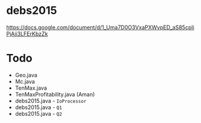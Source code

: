 # debs2015
https://docs.google.com/document/d/1_Uma7D0O3VxaPXWvpED_aS85cpIiPjAii3LFErKbzZk

# Todo
* Geo.java
* Mc.java
* TenMax.java
* TenMaxProfitability.java (Aman)
* debs2015.java - `IoProcessor`
* debs2015.java - `Q1`
* debs2015.java - `Q2`
